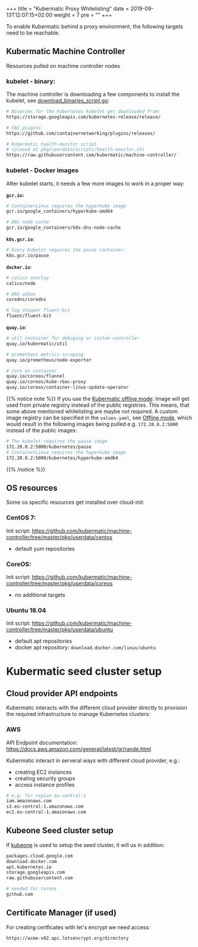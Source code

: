 +++
title = "Kubermatic Proxy Whitelisting"
date = 2019-09-13T12:07:15+02:00
weight = 7
pre = "<b></b>"
+++


To enable Kubermatic behind a proxy environment, the following targets need to be reachable.

## Kubermatic Machine Controller

Resources pulled on machine controller nodes

### kubelet - binary:

The machine controller is downloading a few components to install the kubelet, see [download_binaries_script.go](https://github.com/kubermatic/machine-controller/blob/master/pkg/userdata/helper/download_binaries_script.go):

```bash
# Binaries for the Kubernetes kubelet get downloaded from:
https://storage.googleapis.com/kubernetes-release/release/

# CNI plugins
https://github.com/containernetworking/plugins/releases/

# Kubermatic health-monitor script
# (placed at pkg/userdata/scripts/health-monitor.sh)
https://raw.githubusercontent.com/kubermatic/machine-controller/
```

### kubelet - Docker images

After kubelet starts, it needs a few more images to work in a proper way:

**`gcr.io`:**
```bash
# ContainerLinux requires the hyperkube image
gcr.io/google_containers/hyperkube-amd64

# DNS node cache
gcr.io/google_containers/k8s-dns-node-cache
```

**`k8s.gcr.io`**:
```bash
# Every Kubelet requires the pause container: 
k8s.gcr.io/pause
```

**`docker.io`**:
```bash
# calico overlay
calico/node

# DNS addon
coredns/coredns

# log shipper fluent-bit
fluent/fluent-bit
```

**`quay.io`**:
```bash
# util container for debuging or custom controller
quay.io/kubermatic/util

# prometheus metrics scraping
quay.io/prometheus/node-exporter

# core os container
quay.io/coreos/flannel
quay.io/coreos/kube-rbac-proxy
quay.io/coreos/container-linux-update-operator
```
{{% notice note %}}
If you use the [Kubermatic offline mode](https://docs.kubermatic.io/advanced/offline_mode/#kubermatic-offline-mode):
Image will get used from private registry instead of the public registries. This means, that some above mentioned whitelisting are maybe not required. A custom image registry can be specified in the `values.yaml`, see [Offline mode](https://docs.kubermatic.io/advanced/offline_mode/#download-all-required-images), which would result in the following images being pulled e.g. `172.20.0.2:5000` instead of the public images:

```bash
# The kubelet requires the pause image
172.20.0.2:5000/kubernetes/pause
# ContainerLinux requires the hyperkube image
172.20.0.2:5000/kubernetes/hyperkube-amd64
```
{{% /notice %}}

## OS resources
Some os specific resources get installed over cloud-init:
 
### CentOS 7:
Init script: https://github.com/kubermatic/machine-controller/tree/master/pkg/userdata/centos

- default yum repositories

### CoreOS:
Init script: https://github.com/kubermatic/machine-controller/tree/master/pkg/userdata/coreos

- no additional targets 

### Ubuntu 18.04
Init script: https://github.com/kubermatic/machine-controller/tree/master/pkg/userdata/ubuntu

- default apt repositories
- docker apt repository: `download.docker.com/linux/ubuntu`


# Kubermatic seed cluster setup 

## Cloud provider API endpoints
Kubermatic interacts with the different cloud provider directly to provision the required infrastructure to manage Kubernetes clusters:

### AWS
API Endpoint documentation: https://docs.aws.amazon.com/general/latest/gr/rande.html

Kubermatic interact in serveral ways with different cloud provider, e.g.:
- creating EC2 instances
- creating security groups
- access instance profiles

```bash
# e.g. for region eu-central-1
iam.amazonaws.com
s3.eu-central-1.amazonaws.com
ec2.eu-central-1.amazonaws.com
```

## Kubeone Seed cluster setup

If [kubeone](https://github.com/kubermatic/kubeone) is used to setup the seed cluster, it will us in addition:

```bash
packages.cloud.google.com
download.docker.com
apt.kubernetes.io
storage.googleapis.com
raw.githubusercontent.com

# needed for coreos
github.com 
```

## Certificate Manager (if used)
For creating certficates with let's encrypt we need access:

```bash
https://acme-v02.api.letsencrypt.org/directory
```
